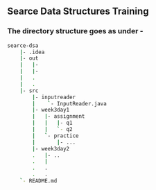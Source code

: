 ## Searce Data Structures Training

### The directory structure goes as under - 
```sh
searce-dsa
    |- .idea
    |- out
    |   |-
    |   |-
    |   .
    |   .
    |- src
        |- inputreader
        |    `- InputReader.java
        |- week3day1
        |   |- assignment
        |   |   |- q1
        |   |   `- q2
        |   `- practice
        |       |- ...
        |- week3day2
        .   |- ..
        .   |
        .   .
        .   .
    `- README.md
```